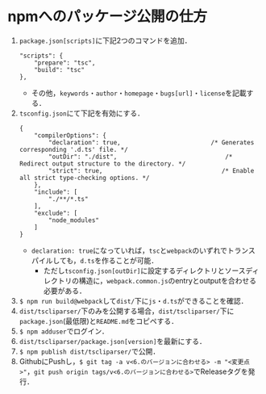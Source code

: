 # npmへのパッケージ公開の仕方
1. `package.json[scripts]`に下記2つのコマンドを追加．
    ```
    "scripts": {
        "prepare": "tsc",
        "build": "tsc"
    },
    ```
    - その他，`keywords`・`author`・`homepage`・`bugs[url]`・`license`を記載する．
2. `tsconfig.json`にて下記を有効にする．
    ```
    {
        "compilerOptions": {
            "declaration": true,                         /* Generates corresponding '.d.ts' file. */
            "outDir": "./dist",                              /* Redirect output structure to the directory. */
            "strict": true,                                 /* Enable all strict type-checking options. */
        },
        "include": [
            "./**/*.ts"
        ],
        "exclude": [
            "node_modules"
        ]
    }
    ```
    - `declaration: true`になっていれば，`tsc`と`webpack`のいずれでトランスパイルしても，`d.ts`を作ることが可能．
        - ただし`tsconfig.json[outDir]`に設定するディレクトリとソースディレクトリの構造に，`webpack.common.js`のentryとoutputを合わせる必要がある．
3. `$ npm run build@webpack`して`dist/`下に`js`・`d.ts`ができることを確認．
4. `dist/tscliparser/`下のみを公開する場合，`dist/tscliparser/`下に`package.json`(最低限)と`README.md`をコピペする．
5. `$ npm adduser`でログイン．
6. `dist/tscliparser/package.json[version]`を最新にする．
7. `$ npm publish dist/tscliparser/`で公開．
8. GithubにPushし，`$ git tag -a v<6.のバージョンに合わせる> -m "<変更点>"`，`git push origin tags/v<6.のバージョンに合わせる>`でReleaseタグを発行．